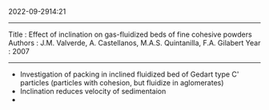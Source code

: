 2022-09-2914:21

---
Title : Effect of inclination on gas-fluidized beds of fine cohesive powders
Authors : J.M. Valverde, A. Castellanos, M.A.S. Quintanilla, F.A. Gilabert
Year : 2007

---

* Investigation of packing in inclined fluidized bed of Gedart type C' particles (particles with cohesion, but fluidize in aglomerates)
* Inclination reduces velocity of sedimentaion
* 

